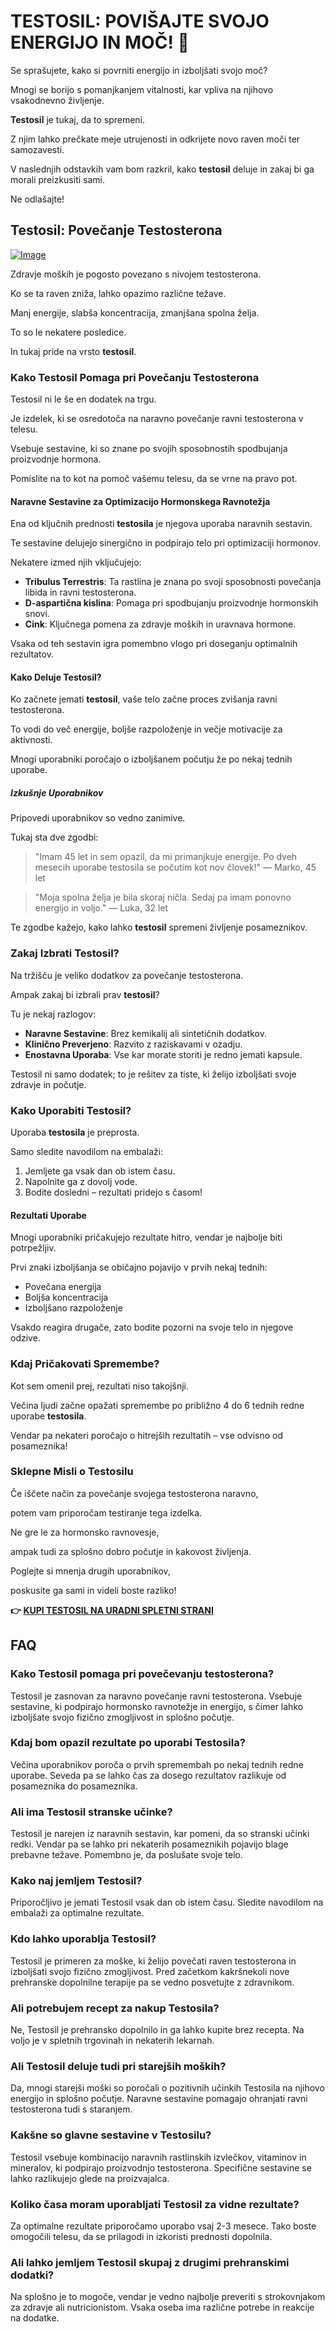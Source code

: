 # TESTOSIL: POVIŠAJTE SVOJO ENERGIJO IN MOČ! 💪

Se sprašujete, kako si povrniti energijo in izboljšati svojo moč? 

Mnogi se borijo s pomanjkanjem vitalnosti, kar vpliva na njihovo vsakodnevno življenje. 

**Testosil** je tukaj, da to spremeni. 

Z njim lahko prečkate meje utrujenosti in odkrijete novo raven moči ter samozavesti. 

V naslednjih odstavkih vam bom razkril, kako **testosil** deluje in zakaj bi ga morali preizkusiti sami. 

Ne odlašajte!

## Testosil: Povečanje Testosterona

[![Image](https://www2.sellhealth.com/258/testosil_3b_1.png)](https://gchaffi.com/A7A82czU)

Zdravje moških je pogosto povezano s nivojem testosterona. 

Ko se ta raven zniža, lahko opazimo različne težave.

Manj energije, slabša koncentracija, zmanjšana spolna želja. 

To so le nekatere posledice.

In tukaj pride na vrsto **testosil**.

### Kako Testosil Pomaga pri Povečanju Testosterona

Testosil ni le še en dodatek na trgu. 

Je izdelek, ki se osredotoča na naravno povečanje ravni testosterona v telesu.

Vsebuje sestavine, ki so znane po svojih sposobnostih spodbujanja proizvodnje hormona.

Pomislite na to kot na pomoč vašemu telesu, da se vrne na pravo pot.

#### Naravne Sestavine za Optimizacijo Hormonskega Ravnotežja

Ena od ključnih prednosti **testosila** je njegova uporaba naravnih sestavin. 

Te sestavine delujejo sinergično in podpirajo telo pri optimizaciji hormonov. 

Nekatere izmed njih vključujejo:

- **Tribulus Terrestris**: Ta rastlina je znana po svoji sposobnosti povečanja libida in ravni testosterona.
- **D-aspartična kislina**: Pomaga pri spodbujanju proizvodnje hormonskih snovi.
- **Cink**: Ključnega pomena za zdravje moških in uravnava hormone.

Vsaka od teh sestavin igra pomembno vlogo pri doseganju optimalnih rezultatov.

#### Kako Deluje Testosil?

Ko začnete jemati **testosil**, vaše telo začne proces zvišanja ravni testosterona. 

To vodi do več energije, boljše razpoloženje in večje motivacije za aktivnosti. 

Mnogi uporabniki poročajo o izboljšanem počutju že po nekaj tednih uporabe.

##### Izkušnje Uporabnikov

Pripovedi uporabnikov so vedno zanimive. 

Tukaj sta dve zgodbi:

> "Imam 45 let in sem opazil, da mi primanjkuje energije. Po dveh mesecih uporabe testosila se počutim kot nov človek!" 
> — Marko, 45 let

> "Moja spolna želja je bila skoraj ničla. Sedaj pa imam ponovno energijo in voljo." 
> — Luka, 32 let

Te zgodbe kažejo, kako lahko **testosil** spremeni življenje posameznikov.

### Zakaj Izbrati Testosil?

Na tržišču je veliko dodatkov za povečanje testosterona. 

Ampak zakaj bi izbrali prav **testosil**? 

Tu je nekaj razlogov:

- **Naravne Sestavine**: Brez kemikalij ali sintetičnih dodatkov.
- **Klinično Preverjeno**: Razvito z raziskavami v ozadju.
- **Enostavna Uporaba**: Vse kar morate storiti je redno jemati kapsule.

Testosil ni samo dodatek; to je rešitev za tiste, ki želijo izboljšati svoje zdravje in počutje.

### Kako Uporabiti Testosil?

Uporaba **testosila** je preprosta. 

Samo sledite navodilom na embalaži:

1. Jemljete ga vsak dan ob istem času.
2. Napolnite ga z dovolj vode.
3. Bodite dosledni – rezultati pridejo s časom!

#### Rezultati Uporabe

Mnogi uporabniki pričakujejo rezultate hitro, vendar je najbolje biti potrpežljiv. 

Prvi znaki izboljšanja se običajno pojavijo v prvih nekaj tednih:

- Povečana energija
- Boljša koncentracija
- Izboljšano razpoloženje

Vsakdo reagira drugače, zato bodite pozorni na svoje telo in njegove odzive.

### Kdaj Pričakovati Spremembe?

Kot sem omenil prej, rezultati niso takojšnji. 

Večina ljudi začne opažati spremembe po približno 4 do 6 tednih redne uporabe **testosila**.

Vendar pa nekateri poročajo o hitrejših rezultatih – vse odvisno od posameznika!

### Sklepne Misli o Testosilu

Če iščete način za povečanje svojega testosterona naravno,

potem vam priporočam testiranje tega izdelka.

Ne gre le za hormonsko ravnovesje,

ampak tudi za splošno dobro počutje in kakovost življenja.

Poglejte si mnenja drugih uporabnikov,

poskusite ga sami in videli boste razliko!



**👉 [KUPI TESTOSIL NA URADNI SPLETNI STRANI](https://gchaffi.com/A7A82czU)**

## FAQ

### Kako Testosil pomaga pri povečevanju testosterona?
Testosil je zasnovan za naravno povečanje ravni testosterona. Vsebuje sestavine, ki podpirajo hormonsko ravnotežje in energijo, s čimer lahko izboljšate svojo fizično zmogljivost in splošno počutje.

### Kdaj bom opazil rezultate po uporabi Testosila?
Večina uporabnikov poroča o prvih spremembah po nekaj tednih redne uporabe. Seveda pa se lahko čas za dosego rezultatov razlikuje od posameznika do posameznika.

### Ali ima Testosil stranske učinke?
Testosil je narejen iz naravnih sestavin, kar pomeni, da so stranski učinki redki. Vendar pa se lahko pri nekaterih posameznikih pojavijo blage prebavne težave. Pomembno je, da poslušate svoje telo.

### Kako naj jemljem Testosil?
Priporočljivo je jemati Testosil vsak dan ob istem času. Sledite navodilom na embalaži za optimalne rezultate.

### Kdo lahko uporablja Testosil?
Testosil je primeren za moške, ki želijo povečati raven testosterona in izboljšati svojo fizično zmogljivost. Pred začetkom kakršnekoli nove prehranske dopolnilne terapije pa se vedno posvetujte z zdravnikom.

### Ali potrebujem recept za nakup Testosila?
Ne, Testosil je prehransko dopolnilo in ga lahko kupite brez recepta. Na voljo je v spletnih trgovinah in nekaterih lekarnah.

### Ali Testosil deluje tudi pri starejših moških?
Da, mnogi starejši moški so poročali o pozitivnih učinkih Testosila na njihovo energijo in splošno počutje. Naravne sestavine pomagajo ohranjati ravni testosterona tudi s staranjem.

### Kakšne so glavne sestavine v Testosilu?
Testosil vsebuje kombinacijo naravnih rastlinskih izvlečkov, vitaminov in mineralov, ki podpirajo proizvodnjo testosterona. Specifične sestavine se lahko razlikujejo glede na proizvajalca.

### Koliko časa moram uporabljati Testosil za vidne rezultate?
Za optimalne rezultate priporočamo uporabo vsaj 2-3 mesece. Tako boste omogočili telesu, da se prilagodi in izkoristi prednosti dopolnila.

### Ali lahko jemljem Testosil skupaj z drugimi prehranskimi dodatki?
Na splošno je to mogoče, vendar je vedno najbolje preveriti s strokovnjakom za zdravje ali nutricionistom. Vsaka oseba ima različne potrebe in reakcije na dodatke.